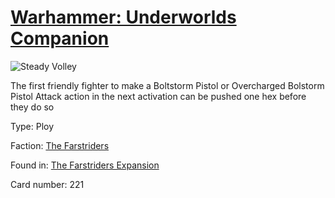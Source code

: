 # [Warhammer: Underworlds Companion](https://guidokessels.github.io/wh-underworlds)

  

![Steady Volley](https://warhammerunderworlds.com/wp-content/uploads/sites/6/2018/03/221_ENG.png)

The first friendly fighter to make a Boltstorm Pistol or Overcharged Bolstorm Pistol Attack action in the next activation can be pushed one hex before they do so

Type: Ploy

Faction: [The Farstriders](https://guidokessels.github.io/wh-underworlds/factions/the-farstriders)

Found in: [The Farstriders Expansion](https://guidokessels.github.io/wh-underworlds/locations/the-farstriders-expansion)

Card number: 221
